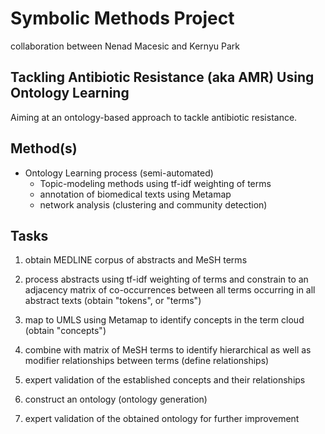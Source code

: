 # Symbolic Methods Project
collaboration between Nenad Macesic and Kernyu Park

## Tackling Antibiotic Resistance (aka AMR) Using Ontology Learning
Aiming at an ontology-based approach to tackle antibiotic resistance.

## Method(s)
- Ontology Learning process (semi-automated)
  - Topic-modeling methods using tf-idf weighting of terms
  - annotation of biomedical texts using Metamap
  - network analysis (clustering and community detection)


## Tasks

1. obtain MEDLINE corpus of abstracts and MeSH terms

2. process abstracts using tf-idf weighting of terms and constrain to an adjacency matrix of co-occurrences between all terms occurring in all abstract texts (obtain "tokens", or "terms")

3. map to UMLS using Metamap to identify concepts in the term cloud (obtain "concepts")

4. combine with matrix of MeSH terms to identify hierarchical as well as modifier relationships between terms (define relationships)

5. expert validation of the established concepts and their relationships

6. construct an ontology (ontology generation)

7. expert validation of the obtained ontology for further improvement


